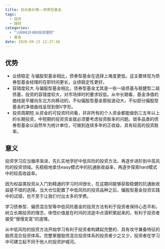 ```yaml
---
title: 白水最长情——债券型基金
tags:
  - 投资
  - 理财
categories:
  - "\U0001F4B0投资理财"
  - 基金
date: 2020-09-15 12:27:56
---
```

## 优势

- 业绩稳定
与偏股型基金相比，债券型基金在选择上难度更低。这主要体现为债券型基金经理的在职时间更长，业绩稳定性更好。
- 容错度较大
与偏股型基金相比，债券型基金尤其是一些一级债基与稳健型二级债基，投资的容错度较大，对市场择时的要求较低。从中长期看，基金净值的曲线是平缓向东北方向移动的，不似偏股型基金那般波动大，不似部分偏股型基金的净值曲线呈现到倒V字形。
- 投资周期短
从资金的可投资时间看，并非所有的个人资金都能做到三五年以上的长期投资，中短期的投资资金就必须要考虑投资胜率的问题。很多品类的债券型基金以自然年为统计单位，可做到连续多年的正收益，具有较高的投资胜率。

## 意义

投资学习应当循序渐进，先扎实地学好中低风险的投资方法，再逐步进阶到中高风险的投资领域。先稳稳地拿住easy模式中的抗通胀收益率，再逐步探索hard模式中的较高收益率。

因为权益类投资从入门到精通的学习时间很长，在这期间能够获取稳健的抗通胀收益是不错的选择。当大仓位配置了中低风险的投资品种之后，偏股型基金投资实践中的试错，也不至于让我们付出太多的学费。

学习债券型、偏债混合型等中低风险基金的投资方法有利于投资者保持心态平和，树立长期投资的理念，体悟价值是在时间的流逝中点滴积累起来的，有利于投资者接受“慢慢变富”的道理。

从中低风险的投资方法开始学习有利于投资者构建起完整的、具有攻守兼备特征的股债混合投资体系。完整掌握股债混合投资体系的投资者少之又少，投资者在学习中可建立起不同于他人的投资护城河。